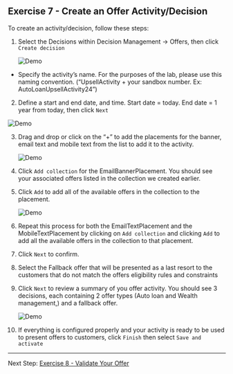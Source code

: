 ## Exercise 7 - Create an Offer Activity/Decision

To create an activity/decision, follow these steps:

1.	Select the Decisions within Decision Management -> Offers, then click `Create decision`

    ![Demo](images/createActivity.png)
    
  - Specify the activity’s name. For the purposes of the lab, please use this naming convention. (“UpsellActivity + your sandbox number. Ex: AutoLoanUpsellActivity24”)

2.	 Define a start and end date, and time. Start date = today. End date = 1 year from today, then click `Next`

![Demo](images/createActivity2.png)
    
3.	Drag and drop or click on the “+” to add the placements for the banner, email text and mobile text from the list to add it to the activity. 

    ![Demo](images/createActivity3.png) 
    
4.	Click `Add collection` for the EmailBannerPlacement. You should see your associated offers listed in the collection we created earlier.
5.	Click `Add` to add all of the available offers in the collection to the placement.

    ![Demo](images/createActivity5.png) 

6.	Repeat this process for both the EmailTextPlacement and the MobileTextPlacement by clicking on `Add collection` and clicking `Add` to add all the available offers in the collection to that placement.
7.	Click `Next` to confirm.
8.	Select the Fallback offer that will be presented as a last resort to the customers that do not match the offers eligibility rules and constraints
9.	Click `Next` to review a summary of you offer activity. You should see 3 decisions, each containing 2 offer types (Auto loan and Wealth management,) and a fallback offer.
 
    ![Demo](images/createActivitySummary.png) 
    
10.	If everything is configured properly and your activity is ready to be used to present offers to customers, click `Finish` then select `Save and activate`


 ---

Next Step: [Exercise 8 - Validate Your Offer ](Exercise8-ValidateOffer.md)
